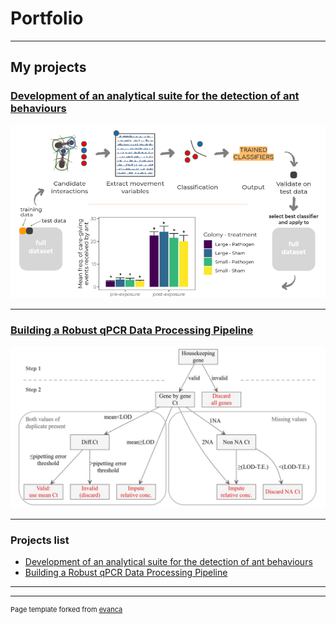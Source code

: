 # Portfolio

---

## My projects

### [Development of an analytical suite for the detection of ant behaviours](/behavioural_inference_tool)<br>
 <!--- <img src="images/Tool_overview_behavioural.png?raw=true"  width="600" /> --->
<a href="/behavioural_inference_tool"><img src="images/Tool_overview_behavioural.png?raw=true"  width="600"/></a>

---
### [Building a Robust qPCR Data Processing Pipeline](/qpcr_pipeline)<br>
<a href="/qpcr_pipeline"><img src="images/immune_pipeline.png?raw=true"  width="600"/></a>

---

### Projects list

- [Development of an analytical suite for the detection of ant behaviours](/behavioural_inference_tool)
- [Building a Robust qPCR Data Processing Pipeline](/qpcr_pipeline)

---




---
<p style="font-size:11px">Page template forked from <a href="https://github.com/evanca/quick-portfolio">evanca</a></p>
<!-- Remove above link if you don't want to attibute -->
